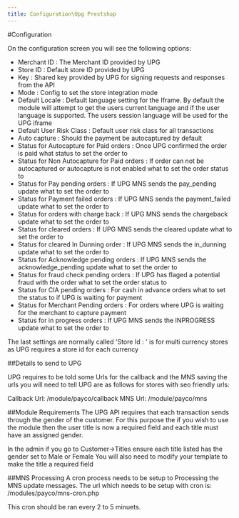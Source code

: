 ```yaml
---
title: Configuration\Upg Prestshop
---
```


#Configuration

On the configuration screen you will see the following options:

* Merchant ID : The Merchant ID provided by UPG
* Store ID : Default store ID provided by UPG
* Key : Shared key provided by UPG for signing requests and responses from the API
* Mode : Config to set the store integration mode
* Default Locale : Default language setting for the Iframe. By default the module will attempt to get the users current language and if the user language is supported. The users session language will be used for the UPG iframe
* Default User Risk Class : Default user risk class for all transactions
* Auto capture : Should the payment be autocaptured by default
* Status for Autocapture for Paid orders : Once UPG confirmed the order is paid what status to set the order to
* Status for Non Autocapture for Paid orders : If order can not be autocaptured or autocapture is not enabled what to set the order status to
* Status for Pay pending orders : If UPG MNS sends the pay_pending update what to set the order to
* Status for Payment failed orders : If UPG MNS sends the payment_failed update what to set the order to
* Status for orders with charge back : If UPG MNS sends the chargeback update what to set the order to
* Status for cleared orders : If UPG MNS sends the cleared update what to set the order to
* Status for cleared In Dunning order : If UPG MNS sends the in_dunning update what to set the order to
* Status for Acknowledge pending orders : If UPG MNS sends the acknowledge_pending update what to set the order to
* Status for fraud check pending orders : If UPG has flaged a potential fraud with the order what to set the order status to
* Status for CIA pending orders : For cash in advance orders what to set the status to if UPG is waiting for payment
* Status for Merchant Pending orders : For orders where UPG is waiting for the merchant to capture payment
* Status for in progress orders : If UPG MNS sends the INPROGRESS update what to set the order to

The last settings are normally called 'Store Id : <currency code>' is for multi currency stores as UPG requires a store id for each currency

##Details to send to UPG

UPG requires to be told some Urls for the callback and the MNS saving the urls you will need to tell UPG are as follows for stores with seo friendly urls:

Callback Url: <store domain>/module/payco/callback
MNS Url: <store domain>/module/payco/mns

##Module Requirements
The UPG API requires that each transaction sends through the gender of the customer. For this purpose the if you wish to use the module then the user title is now a required field and each title must have an assigned gender.

In the admin if you go to Customer->Titles ensure each title listed has the gender set to Male or Female
You will also need to modify your template to make the title a required field

##MNS Processing
A cron process needs to be setup to Processing the MNS update messages. The url which needs to be setup with cron is:
<store url>/modules/payco/mns-cron.php

This cron should be ran every 2 to 5 minuets.